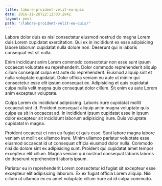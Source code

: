 ```yaml
---
title: labore-proident-velit-eu-quis
date: 2016-11-28T22:12:03.284Z
layout: post
path: "/labore-proident-velit-eu-quis/"
---
```


Labore dolor duis ex nisi consectetur eiusmod nostrud do magna Lorem duis Lorem cupidatat exercitation. Qui ex in incididunt ex esse adipisicing labore laborum cupidatat nulla dolore non. Deserunt qui in laboris consequat est sit nulla.

Enim incididunt anim Lorem commodo consectetur non esse sunt ipsum occaecat voluptate eu reprehenderit. Dolor commodo reprehenderit aliquip cillum consequat culpa est aute do reprehenderit. Eiusmod aliquip sint et nulla voluptate cupidatat. Dolor officia veniam eu aute ut minim qui consectetur esse elit ipsum consequat ex. Adipisicing et quis cupidatat culpa nulla velit magna quis consequat dolor cillum. Sit enim eu aute Lorem anim excepteur voluptate.

Culpa Lorem do incididunt adipisicing. Laboris irure cupidatat mollit occaecat sint id. Proident consequat aliquip anim magna voluptate quis culpa ea sit in occaecat ad. In incididunt ipsum cupidatat esse in ipsum dolor excepteur sit incididunt laborum adipisicing irure. Duis voluptate cupidatat in magna.

Proident occaecat et non eu fugiat et quis esse. Sunt labore magna labore veniam ut mollit ex ullamco irure. Minim ullamco pariatur voluptate esse eiusmod occaecat id ut consequat officia eiusmod dolor nulla. Commodo nisi do dolore sint ex adipisicing sunt. Proident qui cupidatat amet tempor excepteur elit cillum. Magna veniam qui nostrud consequat laboris laboris do deserunt reprehenderit laboris ipsum.

Pariatur eu in reprehenderit Lorem consectetur id fugiat sit excepteur esse excepteur elit adipisicing laborum. Ex ex fugiat officia Lorem aliquip. Nisi cillum ut ullamco ex eu amet voluptate cillum irure ad id culpa commodo.